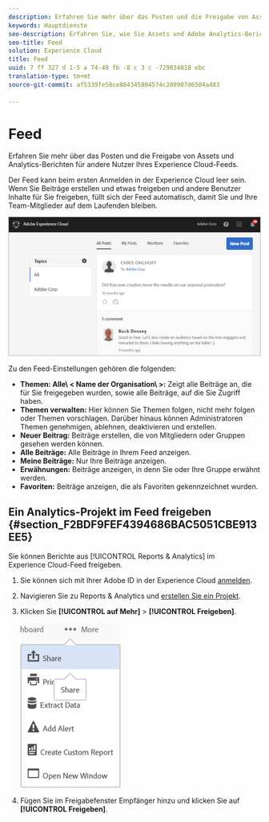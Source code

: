 ```yaml
---
description: Erfahren Sie mehr über das Posten und die Freigabe von Assets und Analytics-Berichten für andere Nutzer Ihres Experience Cloud-Feeds.
keywords: Hauptdienste
seo-description: Erfahren Sie, wie Sie Assets und Adobe Analytics-Berichte direkt mit anderen teilen, die Ihren Experience Cloud-Feed verwenden.
seo-title: Feed
solution: Experience Cloud
title: Feed
uuid: 7 ff 327 d 1-5 a 74-49 fb -8 c 3 c -729034818 ebc
translation-type: tm+mt
source-git-commit: af5339fe58ce884345804574c209907d6504a483

---
```



# Feed

Erfahren Sie mehr über das Posten und die Freigabe von Assets und Analytics-Berichten für andere Nutzer Ihres Experience Cloud-Feeds.

Der Feed kann beim ersten Anmelden in der Experience Cloud leer sein. Wenn Sie Beiträge erstellen und etwas freigeben und andere Benutzer Inhalte für Sie freigeben, füllt sich der Feed automatisch, damit Sie und Ihre Team-Mitglieder auf dem Laufenden bleiben.

![](assets/posts.png)

Zu den Feed-Einstellungen gehören die folgenden:

* **Themen: Alle\ &lt; Name der Organisation\ &gt;:** Zeigt alle Beiträge an, die für Sie freigegeben wurden, sowie alle Beiträge, auf die Sie Zugriff haben.
* **Themen verwalten:** Hier können Sie Themen folgen, nicht mehr folgen oder Themen vorschlagen. Darüber hinaus können Administratoren Themen genehmigen, ablehnen, deaktivieren und erstellen.
* **Neuer Beitrag:** Beiträge erstellen, die von Mitgliedern oder Gruppen gesehen werden können.
* **Alle Beiträge:** Alle Beiträge in Ihrem Feed anzeigen.
* **Meine Beiträge:** Nur Ihre Beiträge anzeigen.
* **Erwähnungen:** Beiträge anzeigen, in denn Sie oder Ihre Gruppe erwähnt werden.
* **Favoriten:** Beiträge anzeigen, die als Favoriten gekennzeichnet wurden.

## Ein Analytics-Projekt im Feed freigeben {#section_F2BDF9FEF4394686BAC5051CBE913EE5}

Sie können Berichte aus [!UICONTROL Reports &amp; Analytics] im Experience Cloud-Feed freigeben.

1. Sie können sich mit Ihrer Adobe ID in der Experience Cloud [anmelden](admin-getting-started/getting-started-experience-cloud.md#topic_AC564B6795334DE39359ADD87F52F2E0).

1. Navigieren Sie zu Reports &amp; Analytics und [erstellen Sie ein Projekt](https://marketing.adobe.com/resources/help/en_US/analytics/analysis-workspace/freeform_overview.html).

1. Klicken Sie **[!UICONTROL auf Mehr]** &gt; **[!UICONTROL Freigeben]**.

   ![](assets/share_report.png)

1. Fügen Sie im Freigabefenster Empfänger hinzu und klicken Sie auf **[!UICONTROL Freigeben]**.
